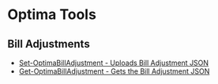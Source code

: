 # Optima Tools

## Bill Adjustments

- [Set-OptimaBillAdjustment - Uploads Bill Adjustment JSON](./bill-adjustments/)
- [Get-OptimaBillAdjustment - Gets the Bill Adjustment JSON](./bill-adjustments/)

